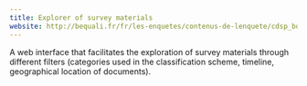 ```yaml
---
title: Explorer of survey materials
website: http://bequali.fr/fr/les-enquetes/contenus-de-lenquete/cdsp_bq_s5/
---
```


A web interface that facilitates the exploration of survey materials through different filters (categories used in the classification scheme, timeline, geographical location of documents).
